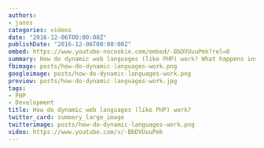 ```yaml
---
authors:
- janos
categories: videos
date: "2016-12-06T00:00:00Z"
publishDate: "2016-12-06T00:00:00Z"
embed: https://www.youtube-nocookie.com/embed/-BbDVUuuPmk?rel=0
summary: How do dynamic web languages (like PHP) work? What happens inside the webserver?
fbimage: posts/how-do-dynamic-languages-work.png
googleimage: posts/how-do-dynamic-languages-work.png
preview: posts/how-do-dynamic-languages-work.jpg
tags:
- PHP
- Development
title: How do dynamic web languages (like PHP) work?
twitter_card: summary_large_image
twitterimage: posts/how-do-dynamic-languages-work.png
video: https://www.youtube.com/v/-BbDVUuuPmk
---
```

